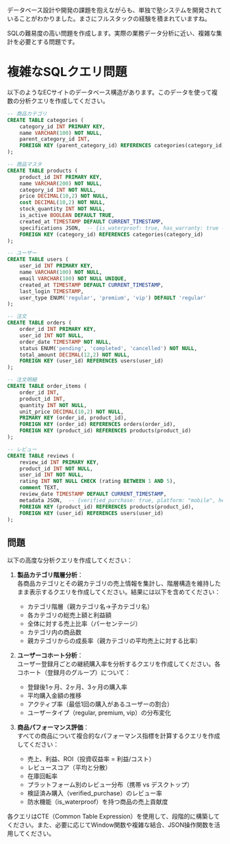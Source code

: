 データベース設計や開発の課題を抱えながらも、単独で塾システムを開発されていることがわかりました。まさにフルスタックの経験を積まれていますね。

SQLの難易度の高い問題を作成します。実際の業務データ分析に近い、複雑な集計を必要とする問題です。

# 複雑なSQLクエリ問題

以下のようなECサイトのデータベース構造があります。このデータを使って複数の分析クエリを作成してください。

```sql
-- 商品カテゴリ
CREATE TABLE categories (
    category_id INT PRIMARY KEY,
    name VARCHAR(100) NOT NULL,
    parent_category_id INT,
    FOREIGN KEY (parent_category_id) REFERENCES categories(category_id)
);

-- 商品マスタ
CREATE TABLE products (
    product_id INT PRIMARY KEY,
    name VARCHAR(200) NOT NULL,
    category_id INT NOT NULL,
    price DECIMAL(10,2) NOT NULL,
    cost DECIMAL(10,2) NOT NULL,
    stock_quantity INT NOT NULL,
    is_active BOOLEAN DEFAULT TRUE,
    created_at TIMESTAMP DEFAULT CURRENT_TIMESTAMP,
    specifications JSON,  -- {is_waterproof: true, has_warranty: true など}
    FOREIGN KEY (category_id) REFERENCES categories(category_id)
);

-- ユーザー
CREATE TABLE users (
    user_id INT PRIMARY KEY,
    name VARCHAR(100) NOT NULL,
    email VARCHAR(100) NOT NULL UNIQUE,
    created_at TIMESTAMP DEFAULT CURRENT_TIMESTAMP,
    last_login TIMESTAMP,
    user_type ENUM('regular', 'premium', 'vip') DEFAULT 'regular'
);

-- 注文
CREATE TABLE orders (
    order_id INT PRIMARY KEY,
    user_id INT NOT NULL,
    order_date TIMESTAMP NOT NULL,
    status ENUM('pending', 'completed', 'cancelled') NOT NULL,
    total_amount DECIMAL(12,2) NOT NULL,
    FOREIGN KEY (user_id) REFERENCES users(user_id)
);

-- 注文明細
CREATE TABLE order_items (
    order_id INT,
    product_id INT,
    quantity INT NOT NULL,
    unit_price DECIMAL(10,2) NOT NULL,
    PRIMARY KEY (order_id, product_id),
    FOREIGN KEY (order_id) REFERENCES orders(order_id),
    FOREIGN KEY (product_id) REFERENCES products(product_id)
);

-- レビュー
CREATE TABLE reviews (
    review_id INT PRIMARY KEY,
    product_id INT NOT NULL,
    user_id INT NOT NULL,
    rating INT NOT NULL CHECK (rating BETWEEN 1 AND 5),
    comment TEXT,
    review_date TIMESTAMP DEFAULT CURRENT_TIMESTAMP,
    metadata JSON,  -- {verified_purchase: true, platform: "mobile", helpfulness_votes: 5}
    FOREIGN KEY (product_id) REFERENCES products(product_id),
    FOREIGN KEY (user_id) REFERENCES users(user_id)
);
```

## 問題

以下の高度な分析クエリを作成してください：

1. **製品カテゴリ階層分析**：  
   各商品カテゴリとその親カテゴリの売上情報を集計し、階層構造を維持したまま表示するクエリを作成してください。結果には以下を含めてください：
   - カテゴリ階層（親カテゴリ名→子カテゴリ名）
   - 各カテゴリの総売上額と利益額
   - 全体に対する売上比率（パーセンテージ）
   - カテゴリ内の商品数
   - 親カテゴリからの成長率（親カテゴリの平均売上に対する比率）

2. **ユーザーコホート分析**：  
   ユーザー登録月ごとの継続購入率を分析するクエリを作成してください。各コホート（登録月のグループ）について：
   - 登録後1ヶ月、2ヶ月、3ヶ月の購入率
   - 平均購入金額の推移
   - アクティブ率（最低1回の購入があるユーザーの割合）
   - ユーザータイプ（regular, premium, vip）の分布変化

3. **商品パフォーマンス評価**：  
   すべての商品について複合的なパフォーマンス指標を計算するクエリを作成してください：
   - 売上、利益、ROI（投資収益率 = 利益/コスト）
   - レビュースコア（平均と分散）
   - 在庫回転率
   - プラットフォーム別のレビュー分布（携帯 vs デスクトップ）
   - 検証済み購入（verified_purchase）のレビュー率
   - 防水機能（is_waterproof）を持つ商品の売上貢献度

各クエリはCTE（Common Table Expression）を使用して、段階的に構築してください。また、必要に応じてWindow関数や複雑な結合、JSON操作関数を活用してください。
